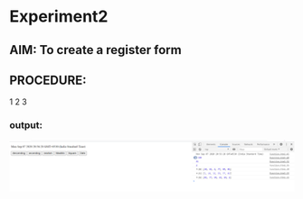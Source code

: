 
# Experiment2



## AIM: To create a register form
 

## PROCEDURE:
1
2
3


### output:


![output](function.png)

